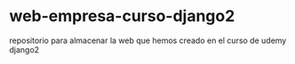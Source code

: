 # web-empresa-curso-django2
repositorio para almacenar la web que hemos creado en el curso de udemy django2
